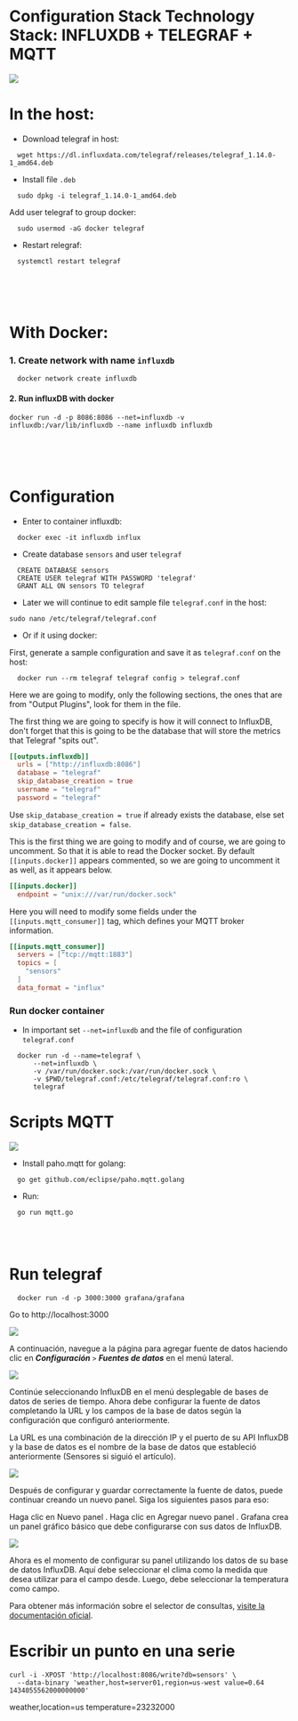 # Configuration Stack Technology Stack: INFLUXDB + TELEGRAF + MQTT


<img src="https://cms.gabrieltanner.org/content/images/2020/08/Technology-Stack.jpg"/>

# In the host:

* Download telegraf in host:

```
  wget https://dl.influxdata.com/telegraf/releases/telegraf_1.14.0-1_amd64.deb
```
* Install file `.deb`

```
  sudo dpkg -i telegraf_1.14.0-1_amd64.deb
```
Add user telegraf to group docker:


```
  sudo usermod -aG docker telegraf
```


* Restart relegraf:


```
  systemctl restart telegraf
```

<br>
<br>
<br>

# With Docker:
### 1. Create network with name `influxdb`

```
  docker network create influxdb
```

#### 2. Run influxDB with docker


```
docker run -d -p 8086:8086 --net=influxdb -v influxdb:/var/lib/influxdb --name influxdb influxdb
```


<br>
<br>
<br>

# Configuration

* Enter to container influxdb:
```
  docker exec -it influxdb influx
```
* Create database `sensors` and user `telegraf`

```
  CREATE DATABASE sensors
  CREATE USER telegraf WITH PASSWORD 'telegraf'
  GRANT ALL ON sensors TO telegraf
```
 
* Later we will continue to edit sample file `telegraf.conf` in the host:

```
sudo nano /etc/telegraf/telegraf.conf
```

* Or if it using docker:

First, generate a sample configuration and save it as  `telegraf.conf` on the host:

```docker
  docker run --rm telegraf telegraf config > telegraf.conf
```

Here we are going to modify, only the following sections, the ones that are from "Output Plugins", look for them in the file.

The first thing we are going to specify is how it will connect to InfluxDB, don't forget that this is going to be the database that will store the metrics that Telegraf "spits out".

```conf
[[outputs.influxdb]]
  urls = ["http://influxdb:8086"]
  database = "telegraf"
  skip_database_creation = true
  username = "telegraf"
  password = "telegraf"
```

Use `skip_database_creation = true` if already exists the database, else set `skip_database_creation = false`.

This is the first thing we are going to modify and of course, we are going to uncomment. So that it is able to read the Docker socket. By default `[[inputs.docker]]` appears commented, so we are going to uncomment it as well, as it appears below.

```conf
[[inputs.docker]]
  endpoint = "unix:///var/run/docker.sock"
```

Here you will need to modify some fields under the `[[inputs.mqtt_consumer]]` tag, which defines your MQTT broker information.

```conf
[[inputs.mqtt_consumer]]
  servers = ["tcp://mqtt:1883"]
  topics = [
    "sensors"
  ]
  data_format = "influx"
```




### Run docker container
* In important set `--net=influxdb` and the file of configuration `telegraf.conf`

```docker
  docker run -d --name=telegraf \
      --net=influxdb \
      -v /var/run/docker.sock:/var/run/docker.sock \
      -v $PWD/telegraf.conf:/etc/telegraf/telegraf.conf:ro \
      telegraf
```


# Scripts MQTT

<img src="https://storage.googleapis.com/jawahar-tech/1560609620174.png"/>

* Install paho.mqtt for golang:
```
  go get github.com/eclipse/paho.mqtt.golang
``` 

* Run:
```
  go run mqtt.go
```
<br>
<br>

# Run telegraf 

```
  docker run -d -p 3000:3000 grafana/grafana
```

Go to http://localhost:3000

<img src="https://cms.gabrieltanner.org/content/images/2020/08/grafana-login.png"/>

A continuación, navegue a la página para agregar fuente de datos haciendo clic en ***Configuración*** `>` ***Fuentes de datos*** en el menú lateral.

<img src="https://cms.gabrieltanner.org/content/images/2020/08/grafana-datasource.png"/>

Continúe seleccionando InfluxDB en el menú desplegable de bases de datos de series de tiempo. Ahora debe configurar la fuente de datos completando la URL y los campos de la base de datos según la configuración que configuró anteriormente.

La URL es una combinación de la dirección IP y el puerto de su API InfluxDB y la base de datos es el nombre de la base de datos que estableció anteriormente (Sensores si siguió el artículo).

<img src="https://cms.gabrieltanner.org/content/images/2020/08/grafana-influxdb-datasource.png"/>

Después de configurar y guardar correctamente la fuente de datos, puede continuar creando un nuevo panel. Siga los siguientes pasos para eso:

Haga clic en Nuevo panel .
Haga clic en Agregar nuevo panel . Grafana crea un panel gráfico básico que debe configurarse con sus datos de InfluxDB.

<img src="https://cms.gabrieltanner.org/content/images/2020/08/grafana-create-dashboard.png" />

Ahora es el momento de configurar su panel utilizando los datos de su base de datos InfluxDB. Aquí debe seleccionar el clima como la medida que desea utilizar para el campo desde. Luego, debe seleccionar la temperatura como campo.

Para obtener más información sobre el selector de consultas, <a href="https://grafana.com/docs/grafana/latest/datasources/influxdb/">visite la documentación oficial</a>.

# Escribir un punto en una serie

```
curl -i -XPOST 'http://localhost:8086/write?db=sensors' \
  --data-binary 'weather,host=server01,region=us-west value=0.64 1434055562000000000'
```

weather,location=us temperature=23232000